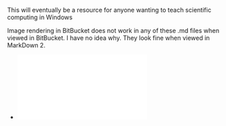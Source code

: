 This will eventually be a resource for anyone wanting to teach scientific computing in Windows

Image rendering in BitBucket does not work in any of these .md files when viewed in BitBucket.  I have no idea why. They look fine when viewed in MarkDown 2.

 - ![Powershell](Powershell.md) 